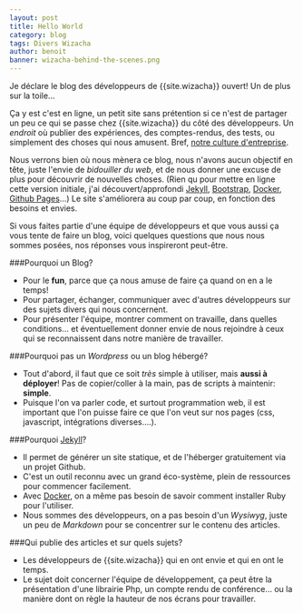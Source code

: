 ```yaml
---
layout: post
title: Hello World
category: blog
tags: Divers Wizacha
author: benoit
banner: wizacha-behind-the-scenes.png
---
```


Je déclare le blog des développeurs de {{site.wizacha}} ouvert! Un de plus sur la toile...

Ça y est c'est en ligne, un petit site sans prétention si ce n'est de partager un peu
ce qui se passe chez {{site.wizacha}} du côté des développeurs. Un *endroit* où publier
des expériences, des comptes-rendus, des tests, ou simplement des choses qui nous amusent.
Bref, [notre culture d'entreprise](http://fr.wikipedia.org/wiki/Culture_d'entreprise).

Nous verrons bien où nous mènera ce blog, nous n'avons aucun objectif en tête, juste
l'envie de *bidouiller du web*, et de nous donner une excuse de plus pour découvrir
de nouvelles choses. (Rien qu pour mettre en ligne cette version initiale, j'ai découvert/approfondi
[Jekyll](http://jekyllrb.com), [Bootstrap](http://getbootstrap.com), [Docker](http://docker.io), [Github Pages](http://pages.github.com)...)
Le site s'améliorera au coup par coup, en fonction des besoins et envies.

Si vous faites partie d'une équipe de développeurs et que vous aussi ça vous tente de faire un blog,
voici quelques questions que nous nous sommes posées, nos réponses vous inspireront peut-être.

###Pourquoi un Blog?
* Pour le **fun**, parce que ça nous amuse de faire ça quand on en a le temps!
* Pour partager, échanger, communiquer avec d'autres développeurs sur des sujets divers qui nous concernent.
* Pour présenter l'équipe, montrer comment on travaille, dans quelles conditions...
 et éventuellement donner envie de nous rejoindre à ceux qui se reconnaissent dans notre manière de travailler.

###Pourquoi pas un *Wordpress* ou un blog hébergé?
* Tout d'abord, il faut que ce soit *très* simple à utiliser, mais **aussi à déployer**!
Pas de copier/coller à la main, pas de scripts à maintenir: **simple**.
* Puisque l'on va parler code, et surtout programmation web, il est important que l'on puisse faire ce que l'on veut
sur nos pages (css, javascript, intégrations diverses....).

###Pourquoi [Jekyll](http://jekyllrb.com)?
* Il permet de générer un site statique, et de l'héberger gratuitement via un projet Github.
* C'est un outil reconnu avec un grand éco-système, plein de ressources pour commencer facilement.
* Avec [Docker](http://docker.io), on a même pas besoin de savoir comment installer Ruby pour l'utiliser.
* Nous sommes des développeurs, on a pas besoin d'un *Wysiwyg*, juste un peu de *Markdown* pour se concentrer sur le contenu des articles.

###Qui publie des articles et sur quels sujets?
* Les développeurs de {{site.wizacha}} qui en ont envie et qui en ont le temps.
* Le sujet doit concerner l'équipe de développement, ça peut être la présentation d'une librairie Php,
 un compte rendu de conférence... ou la manière dont on règle la hauteur de nos écrans pour travailler.

